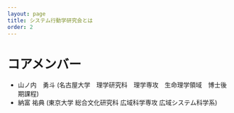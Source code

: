 ```yaml
---
layout: page
title: システム行動学研究会とは
order: 2
---
```


# コアメンバー
- 山ノ内　勇斗 (名古屋大学　理学研究科　理学専攻　生命理学領域　博士後期課程)
- 納富 祐典 (東京大学 総合文化研究科 広域科学専攻 広域システム科学系)